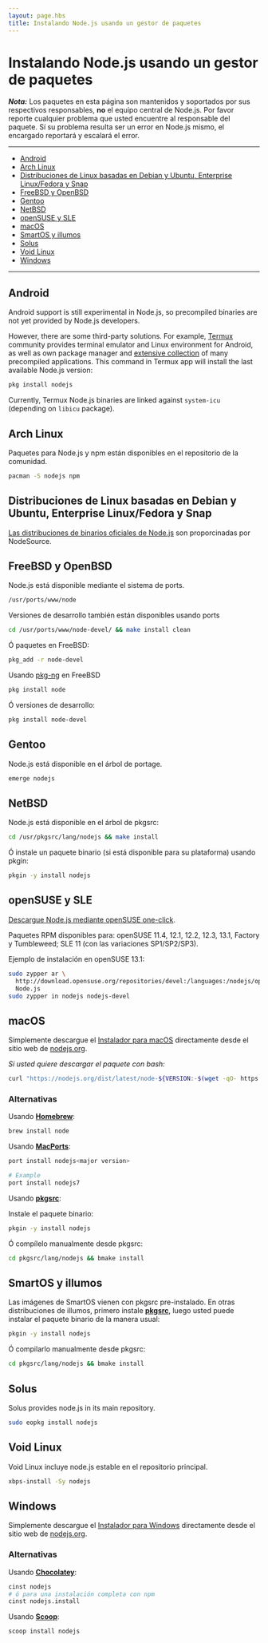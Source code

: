 ```yaml
---
layout: page.hbs
title: Instalando Node.js usando un gestor de paquetes
---
```


# Instalando Node.js usando un gestor de paquetes

***Nota:*** Los paquetes en esta página son mantenidos y soportados por sus respectivos responsables, **no** el equipo central de Node.js. Por favor reporte cualquier problema que usted encuentre al responsable del paquete. Sí su problema resulta ser un error en Node.js mismo, el encargado reportará y escalará el error.

----------------------------

* [Android](#android)
* [Arch Linux](#arch-linux)
* [Distribuciones de Linux basadas en Debian y Ubuntu, Enterprise Linux/Fedora y Snap](#distribuciones-de-linux-basadas-en-debian-y-ubuntu-enterprise-linux-fedora-y-snap)
* [FreeBSD y OpenBSD](#freebsd-y-openbsd)
* [Gentoo](#gentoo)
* [NetBSD](#netbsd)
* [openSUSE y SLE](#opensuse-y-sle)
* [macOS](#macos)
* [SmartOS y illumos](#smartos-y-illumos)
* [Solus](#solus)
* [Void Linux](#void-linux)
* [Windows](#windows)

----------------------------

## Android

Android support is still experimental in Node.js, so precompiled binaries are not yet provided by Node.js developers.

However, there are some third-party solutions. For example, [Termux](https://termux.com/) community provides terminal emulator and Linux environment for Android, as well as own package manager and [extensive collection](https://github.com/termux/termux-packages) of many precompiled applications. This command in Termux app will install the last available Node.js version:

```bash
pkg install nodejs
```

Currently, Termux Node.js binaries are linked against `system-icu` (depending on `libicu` package).

## Arch Linux

Paquetes para Node.js y npm están disponibles en el repositorio de la comunidad.

```bash
pacman -S nodejs npm
```


## Distribuciones de Linux basadas en Debian y Ubuntu, Enterprise Linux/Fedora y Snap

[Las distribuciones de binarios oficiales de Node.js](https://github.com/nodesource/distributions/blob/master/README.md) son proporcinadas por NodeSource.

## FreeBSD y OpenBSD

Node.js está disponible mediante el sistema de ports.

```bash
/usr/ports/www/node
```

Versiones de desarrollo también están disponibles usando ports

```bash
cd /usr/ports/www/node-devel/ && make install clean
```

Ó paquetes en FreeBSD:

```bash
pkg_add -r node-devel
```

Usando [pkg-ng](https://wiki.freebsd.org/pkgng) en FreeBSD

```bash
pkg install node
```

Ó versiones de desarrollo:

```bash
pkg install node-devel
```


## Gentoo

Node.js está disponible en el árbol de portage.

```bash
emerge nodejs
```


## NetBSD

Node.js está disponible en el árbol de pkgsrc:

```bash
cd /usr/pkgsrc/lang/nodejs && make install
```

Ó instale un paquete binario (si está disponible para su plataforma) usando pkgin:

```bash
pkgin -y install nodejs
```


## openSUSE y SLE

[Descargue Node.js mediante openSUSE one-click](http://software.opensuse.org/download.html?project=devel%3Alanguages%3Anodejs&package=nodejs).

Paquetes RPM disponibles para: openSUSE 11.4, 12.1, 12.2, 12.3, 13.1, Factory y Tumbleweed; SLE 11 (con las variaciones SP1/SP2/SP3).

Ejemplo de instalación en openSUSE 13.1:

```bash
sudo zypper ar \
  http://download.opensuse.org/repositories/devel:/languages:/nodejs/openSUSE_13.1/ \
  Node.js
sudo zypper in nodejs nodejs-devel
```


## macOS

Simplemente descargue el [Instalador para macOS](https://nodejs.org/#download) directamente desde el sitio web de [nodejs.org](https://nodejs.org).

_Si usted quiere descargar el paquete con bash:_

```bash
curl "https://nodejs.org/dist/latest/node-${VERSION:-$(wget -qO- https://nodejs.org/dist/latest/ | sed -nE 's|.*>node-(.*)\.pkg</a>.*|\1|p')}.pkg" > "$HOME/Downloads/node-latest.pkg" && sudo installer -store -pkg "$HOME/Downloads/node-latest.pkg" -target "/"
```

### Alternativas

Usando **[Homebrew](https://brew.sh/)**:

```bash
brew install node
```

Usando **[MacPorts](https://www.macports.org/)**:

```bash
port install nodejs<major version>

# Example
port install nodejs7
```

Usando **[pkgsrc](https://pkgsrc.joyent.com/install-on-osx/)**:

Instale el paquete binario:

```bash
pkgin -y install nodejs
```

Ó compílelo manualmente desde pkgsrc:

```bash
cd pkgsrc/lang/nodejs && bmake install
```

## SmartOS y illumos

Las imágenes de SmartOS vienen con pkgsrc pre-instalado.  En otras distribuciones de illumos, primero instale **[pkgsrc](https://pkgsrc.joyent.com/install-on-illumos/)**, luego usted puede instalar el paquete binario de la manera usual:

```bash
pkgin -y install nodejs
```

Ó compilarlo manualmente desde pkgsrc:

```bash
cd pkgsrc/lang/nodejs && bmake install
```


## Solus

Solus provides node.js in its main repository.

```bash
sudo eopkg install nodejs
```


## Void Linux

Void Linux incluye node.js estable en el repositorio principal.

```bash
xbps-install -Sy nodejs
```


## Windows

Simplemente descargue el [Instalador para Windows](https://nodejs.org/#download) directamente desde el sitio web de [nodejs.org](https://nodejs.org).

### Alternativas

Usando **[Chocolatey](https://chocolatey.org/)**:

```bash
cinst nodejs
# ó para una instalación completa con npm
cinst nodejs.install
```

Usando **[Scoop](https://scoop.sh/)**:

```bash
scoop install nodejs
```
